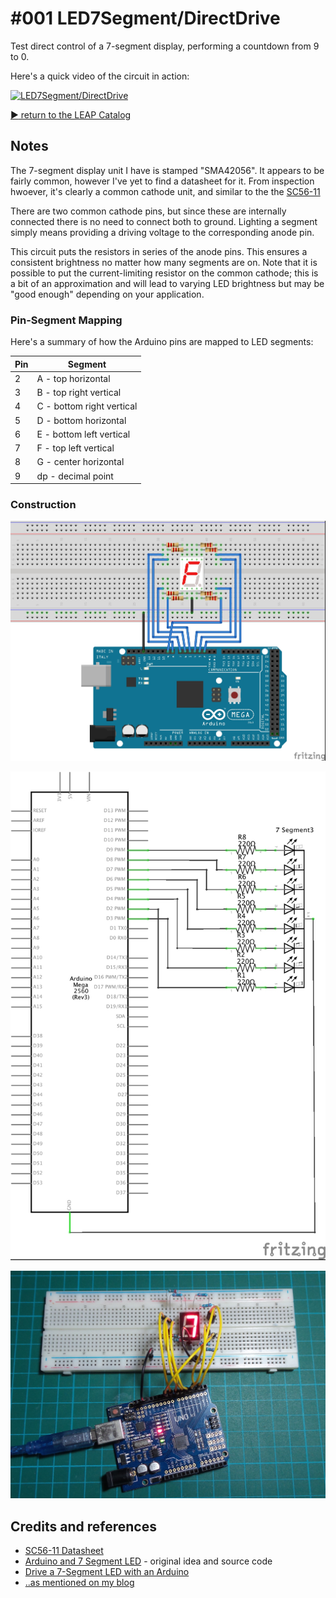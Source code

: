 # #001 LED7Segment/DirectDrive

Test direct control of a 7-segment display, performing a countdown from 9 to 0.

Here's a quick video of the circuit in action:

[![LED7Segment/DirectDrive](http://img.youtube.com/vi/R90zCCvA7_M/0.jpg)](http://www.youtube.com/watch?v=R90zCCvA7_M)


[:arrow_forward: return to the LEAP Catalog](http://leap.tardate.com)

## Notes

The 7-segment display unit I have is stamped "SMA42056". It appears to be fairly common, however I've yet to find a datasheet for it.
From inspection hwoever, it's clearly a common cathode unit, and similar to the
the [SC56-11](../assets/SC56-11_datasheet.pdf?raw=true)

There are two common cathode pins, but since these are internally connected there is no need to connect both to ground.
Lighting a segment simply means providing a driving voltage to the corresponding anode pin.

This circuit puts the resistors in series of the anode pins. This ensures a consistent brightness no matter how many segments are on. Note that it is possible to put the current-limiting resistor on the common cathode;
this is a bit of an approximation and will lead to varying LED brightness but may be "good enough" depending on your application.

### Pin-Segment Mapping

Here's a summary of how the Arduino pins are mapped to LED segments:

| Pin | Segment                    |
|-----|----------------------------|
|  2  |  A - top horizontal        |
|  3  |  B - top right vertical    |
|  4  |  C - bottom right vertical |
|  5  |  D - bottom horizontal     |
|  6  |  E - bottom left vertical  |
|  7  |  F - top left vertical     |
|  8  |  G - center  horizontal    |
|  9  |  dp - decimal point        |

### Construction

![The Breadboard](./assets/DirectDrive_bb.jpg?raw=true)

![The Schematic](./assets/DirectDrive_schematic.jpg?raw=true)

![The Build](./assets/DirectDrive_build.jpg?raw=true)

## Credits and references
* [SC56-11 Datasheet](../assets/SC56-11_datasheet.pdf?raw=true)
* [Arduino and 7 Segment LED](http://www.hacktronics.com/Tutorials/arduino-and-7-segment-led.html) - original idea and source code
* [Drive a 7-Segment LED with an Arduino](http://makezine.com/projects/drive-a-7-segment-led-with-an-arduino/)
* [..as mentioned on my blog](https://blog.tardate.com/2016/02/littlearduinoprojects001-basics-of-7.html)

